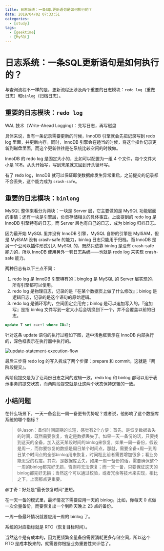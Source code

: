 ```yaml
---
title: 日志系统：一条SQL更新语句是如何执行的？
date: 2019/04/02 07:33:51
categories: 
  - [study]
tags: 
  - [geektime]
  - [MySQL]
---
```


# 日志系统：一条SQL更新语句是如何执行的？

与查询流程不一样的是，更新流程还涉及两个重要的日志模块：`redo log`（重做日志）和`binlog`（归档日志）。

<!-- more -->

## 重要的日志模块：`redo log`

WAL 技术（Write-Ahead Logging）：先写日志，再写磁盘

具体来说，当有一条记录需要更新的时候，InnoDB 引擎就会先把记录写到 redo log 里面，并更新内存。同时，InnoDB 引擎会在适当的时候，将这个操作记录更新到磁盘里面，而这个更新往往是在系统比较空闲的时候做。

InnoDB 的 redo log 是固定大小的，比如可以配置为一组 4 个文件，每个文件大小是 1GB。从头开始写，写到末尾就又回到开头循环写。

有了 redo log，InnoDB 就可以保证即使数据库发生异常重启，之前提交的记录都不会丢失，这个能力成为 `crash-safe`。

## 重要的日志模块：`binlong`

MySQL 整体来看分为两块：一块是 Server 层，它主要做的是 MySQL 功能层面的事情；还有一块是引擎层，负责存储相关的具体事宜。上面提到的 redo log 是 InnoDB 引擎特有的日志，而 Server 层也有自己的日志，成为 binlog 归档日志。

因为最开始 MySQL 里并没有 InnoDB 引擎，MySQL 自带的引擎是 MyISAM，但是 MyISAM 没有 crash-safe 的能力，binlog 日志只能用于归档。而 InnoDB 是另一个公司以插件形式引入 MySQL 的，既然只依靠 binlog 是没有 crash-safe 能力的，所以 InnoDB 使用另外一套日志系统——也就是 redo log 来实现 crash-safe 能力。

两种日志有以下三点不同：

1. redo log 是 InnoDB 引擎特有的；binglog 是 MySQL 的 Server 层实现的，所有引擎都可以使用。
2. redo log 是物理日志，记录的是『在某个数据页上做了什么修改』；binlog 是逻辑日志，记录的是这个语句的原始逻辑。
3. redo log 是循环写的，空间固定会用完；binlog 是可以追加写入的。『追加写』是指 binlog 文件写到一定大小后会切换到下一个，并不会覆盖以前的日志。

``` sql
update T set c=c+1 where ID=2;
```

针对这条 update 语句的执行过程如下图，途中浅色框表示在 InnoDB 内部执行的，深色框表示在执行器中执行的。

![update-statement-execution-flow](https://raw.githubusercontent.com/N0nb0at/mysql-in-action-geektime/dev/resource/update-statement-execution-flow.png)

最后三步将 redo log 的写入拆成了两个步骤：prepare 和 commit，这就是『两阶段提交』。

两阶段提交是为了让两份日志之间的逻辑一致。redo log 和 binlog 都可以用于表示事务的提交状态，而两阶段提交就是让这两个状态保持逻辑的一致。

## 小结问题

在什么场景下，一天一备会比一周一备更有优势呢？或者说，他影响了这个数据库系统的哪个指标？

> @Jason：备份时间周期的长短，感觉有2个方便：首先，是恢复数据丢失的时间，既然需要恢复，肯定是数据丢失了。如果一天一备份的话，只要找到这天的全备，加入这天某段时间的binlog来恢复，如果一周一备份，假设是周一，而你要恢复的数据是周日某个时间点，那就，需要全备+周一到周日某个时间点的全部binlog用来恢复，时间相比前者需要增加很多；看业务能忍受的程度。其次，是数据库丢失，如果一周一备份的话，需要确保整个一周的binlog都完好无损，否则将无法恢复；而一天一备，只要保证这天的binlog都完好无损；当然这个可以通过校验，或者冗余等技术来实现，相比之下，上面那点更重要。

@丁奇：好处是“最长恢复时间”更短。

在一天一备的模式里，最坏情况下需要应用一天的 binlog。比如，你每天 0 点做一次全量备份，而要恢复出一个到昨天晚上 23 点的备份。

一周一备最坏情况就要应用一周的 binlog 了。

系统的对应指标就是 RTO（恢复目标时间）。

当然这个是有成本的，因为更频繁全量备份需要消耗更多存储空间，所以这个 RTO 是成本换来的，就需要你根据业务重要性来评估了。

